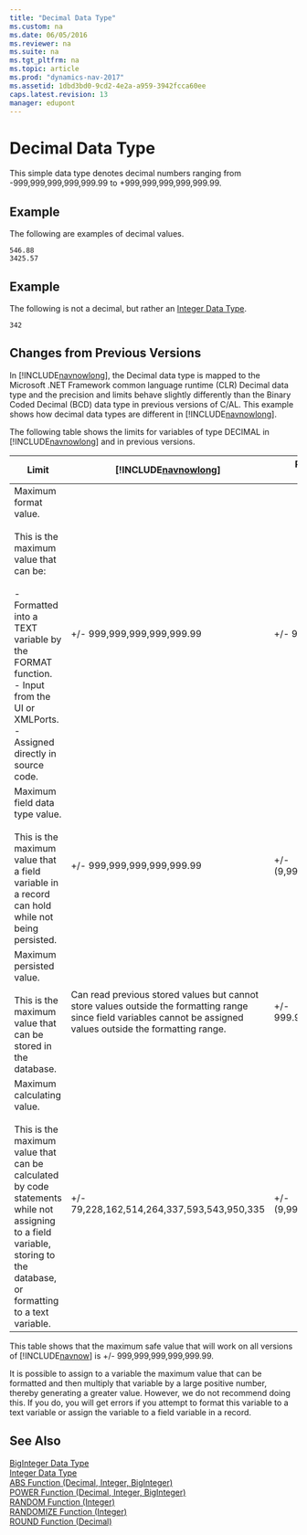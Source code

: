 ```yaml
---
title: "Decimal Data Type"
ms.custom: na
ms.date: 06/05/2016
ms.reviewer: na
ms.suite: na
ms.tgt_pltfrm: na
ms.topic: article
ms.prod: "dynamics-nav-2017"
ms.assetid: 1dbd3bd0-9cd2-4e2a-a959-3942fcca60ee
caps.latest.revision: 13
manager: edupont
---
```

# Decimal Data Type
This simple data type denotes decimal numbers ranging from -999,999,999,999,999.99 to +999,999,999,999,999.99.  

## Example  
 The following are examples of decimal values.  

```  
546.88  
3425.57  
```  

## Example  
 The following is not a decimal, but rather an [Integer Data Type](Integer-Data-Type.md).  

```  
342  
```  

## Changes from Previous Versions  
 In [!INCLUDE[navnowlong](includes/navnowlong_md.md)], the Decimal data type is mapped to the Microsoft .NET Framework common language runtime \(CLR\) Decimal data type and the precision and limits behave slightly differently than the Binary Coded Decimal \(BCD\) data type in previous versions of C/AL. This example shows how decimal data types are different in [!INCLUDE[navnowlong](includes/navnowlong_md.md)].  

 The following table shows the limits for variables of type DECIMAL in [!INCLUDE[navnowlong](includes/navnowlong_md.md)] and in previous versions.  

|Limit|[!INCLUDE[navnowlong](includes/navnowlong_md.md)]|Previous versions of [!INCLUDE[navnow](includes/navnow_md.md)]|  
|-----------|------------------------------|-----------------------------------------------|  
|Maximum format value.<br /><br /> This is the maximum value that can be:<br /><br /> -   Formatted into a TEXT variable by the FORMAT function.<br />-   Input from the UI or XMLPorts.<br />-   Assigned directly in source code.|+/- 999,999,999,999,999.99|+/- 999,999,999,999,999.99|  
|Maximum field data type value.<br /><br /> This is the maximum value that a field variable in a record can hold while not being persisted.|+/- 999,999,999,999,999.99|+/- \(9,99999999999999E+63\)|  
|Maximum persisted value.<br /><br /> This is the maximum value that can be stored in the database.|Can read previous stored values but cannot store values outside the formatting range since field variables cannot be assigned values outside the formatting range.|+/- 999.999.999.999.999.999,99|  
|Maximum calculating value.<br /><br /> This is the maximum value that can be calculated by code statements while not assigning to a field variable, storing to the database, or formatting to a text variable.|+/- 79,228,162,514,264,337,593,543,950,335|+/- \(9,99999999999999E+63\)|  

 This table shows that the maximum safe value that will work on all versions of [!INCLUDE[navnow](includes/navnow_md.md)] is +/- 999,999,999,999,999.99.  

 It is possible to assign to a variable the maximum value that can be formatted and then multiply that variable by a large positive number, thereby generating a greater value. However, we do not recommend doing this. If you do, you will get errors if you attempt to format this variable to a text variable or assign the variable to a field variable in a record.  

## See Also  
 [BigInteger Data Type](BigInteger-Data-Type.md)   
 [Integer Data Type](Integer-Data-Type.md)   
 [ABS Function \(Decimal, Integer, BigInteger\)](ABS-Function--Decimal--Integer--BigInteger-.md)   
 [POWER Function \(Decimal, Integer, BigInteger\)](POWER-Function--Decimal--Integer--BigInteger-.md)   
 [RANDOM Function \(Integer\)](RANDOM-Function--Integer-.md)   
 [RANDOMIZE Function \(Integer\)](RANDOMIZE-Function--Integer-.md)   
 [ROUND Function \(Decimal\)](ROUND-Function--Decimal-.md)
